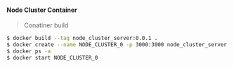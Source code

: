 #### Node Cluster Container

> Conatiner build

```bash
$ docker build --tag node_cluster_server:0.0.1 .
$ docker create --name NODE_CLUSTER_0 -p 3000:3000 node_cluster_server:0.0.1
$ docker ps -a 
$ docker start NODE_CLUSTER_0
```